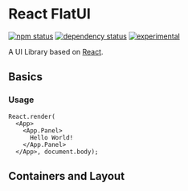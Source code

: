 # React FlatUI

[![npm status](http://img.shields.io/npm/v/react-flatui.svg)](https://www.npmjs.org/package/react-flatui)
[![dependency status](https://david-dm.org/cokeSchlumpf/react-flatui.svg)](https://david-dm.org/cokeSchlumpf/react-flatui)
[![experimental](http://img.shields.io/badge/stability-experimental-DD5F0A.svg)](http://nodejs.org/api/documentation.html#documentation_stability_index)

A UI Library based on [React](http://facebook.github.io/react/index.html).

## Basics
### Usage

```
React.render(
  <App>
    <App.Panel>
      Hello World!
    </App.Panel>
  </App>, document.body);
```

## Containers and Layout


